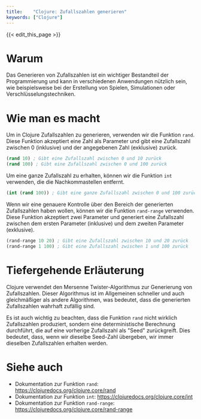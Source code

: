 ```yaml
---
title:    "Clojure: Zufallszahlen generieren"
keywords: ["Clojure"]
---
```


{{< edit_this_page >}}

# Warum

Das Generieren von Zufallszahlen ist ein wichtiger Bestandteil der Programmierung und kann in verschiedenen Anwendungen nützlich sein, wie beispielsweise bei der Erstellung von Spielen, Simulationen oder Verschlüsselungstechniken.

# Wie man es macht

Um in Clojure Zufallszahlen zu generieren, verwenden wir die Funktion `rand`. Diese Funktion akzeptiert eine Zahl als Parameter und gibt eine Zufallszahl zwischen 0 (inklusive) und der angegebenen Zahl (exklusive) zurück.

```Clojure
(rand 10) ; Gibt eine Zufallszahl zwischen 0 und 10 zurück
(rand 100) ; Gibt eine Zufallszahl zwischen 0 und 100 zurück
```

Um eine ganze Zufallszahl zu erhalten, können wir die Funktion `int` verwenden, die die Nachkommastellen entfernt.

```Clojure
(int (rand 100)) ; Gibt eine ganze Zufallszahl zwischen 0 und 100 zurück
```

Wenn wir eine genauere Kontrolle über den Bereich der generierten Zufallszahlen haben wollen, können wir die Funktion `rand-range` verwenden. Diese Funktion akzeptiert zwei Parameter und generiert eine Zufallszahl zwischen dem ersten Parameter (inklusive) und dem zweiten Parameter (exklusive).

```Clojure
(rand-range 10 20) ; Gibt eine Zufallszahl zwischen 10 und 20 zurück
(rand-range 1 100) ; Gibt eine Zufallszahl zwischen 1 und 100 zurück
```

# Tiefergehende Erläuterung

Clojure verwendet den Mersenne Twister-Algorithmus zur Generierung von Zufallszahlen. Dieser Algorithmus ist im Allgemeinen schneller und auch gleichmäßiger als andere Algorithmen, was bedeutet, dass die generierten Zufallszahlen wahrhaft zufällig sind.

Es ist auch wichtig zu beachten, dass die Funktion `rand` nicht wirklich Zufallszahlen produziert, sondern eine deterministische Berechnung durchführt, die auf eine vorherige Zufallszahl als "Seed" zurückgreift. Dies bedeutet, dass, wenn wir dieselbe Seed-Zahl übergeben, wir immer dieselben Zufallszahlen erhalten werden.

# Siehe auch

- Dokumentation zur Funktion `rand`: https://clojuredocs.org/clojure.core/rand
- Dokumentation zur Funktion `int`: https://clojuredocs.org/clojure.core/int
- Dokumentation zur Funktion `rand-range`: https://clojuredocs.org/clojure.core/rand-range